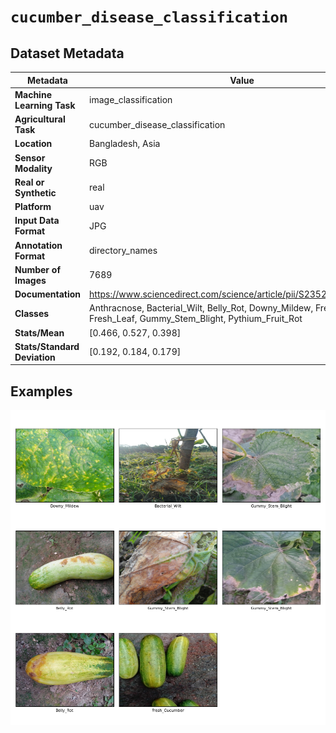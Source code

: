 
# `cucumber_disease_classification`

## Dataset Metadata

| Metadata | Value |
| --- | --- |
| **Machine Learning Task** | image_classification |
| **Agricultural Task** | cucumber_disease_classification |
| **Location** | Bangladesh, Asia |
| **Sensor Modality** | RGB |
| **Real or Synthetic** | real |
| **Platform** | uav |
| **Input Data Format** | JPG |
| **Annotation Format** | directory_names |
| **Number of Images** | 7689 |
| **Documentation** | https://www.sciencedirect.com/science/article/pii/S2352340923004389 |
| **Classes** | Anthracnose, Bacterial_Wilt, Belly_Rot, Downy_Mildew, Fresh_Cucumber, Fresh_Leaf, Gummy_Stem_Blight, Pythium_Fruit_Rot |
| **Stats/Mean** | [0.466, 0.527, 0.398] |
| **Stats/Standard Deviation** | [0.192, 0.184, 0.179] |


## Examples

![Example Images for cucumber_disease_classification](https://github.com/Project-AgML/AgML/blob/main/docs/sample_images/cucumber_disease_classification_examples.png)